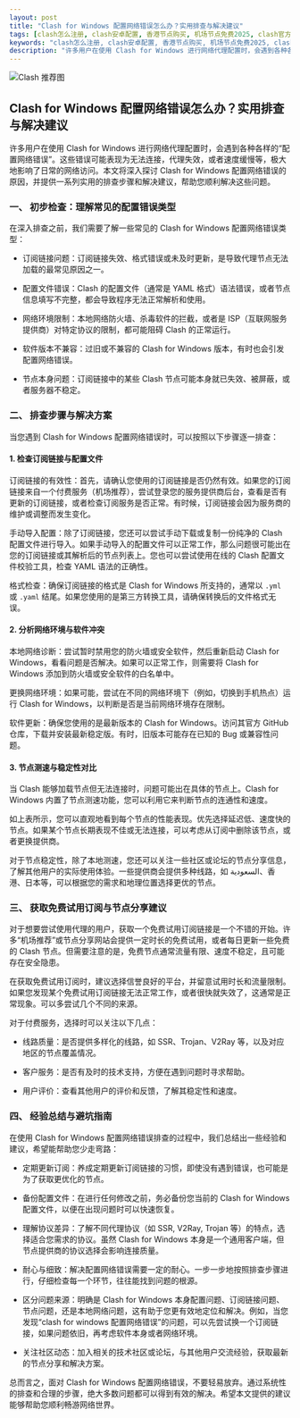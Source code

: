 ```yaml
---
layout: post
title: "Clash for Windows 配置网络错误怎么办？实用排查与解决建议"
tags: [clash怎么注册, clash安卓配置, 香港节点购买, 机场节点免费2025, clash官方网站下载, clash的十大忠告, Clash苹果IOS版安装包]
keywords: "clash怎么注册, clash安卓配置, 香港节点购买, 机场节点免费2025, clash官方网站下载, clash的十大忠告, Clash苹果IOS版安装包"
description: "许多用户在使用 Clash for Windows 进行网络代理配置时，会遇到各种各样的“配置网络错误”。这些错误可能表现为无法连接，代理失效，或者速度缓慢等，极大地影响了日常的网络访问。本文将深入探讨 Clash for Windows 配置网络错误的原因，并提供一系列实用的排查步骤和解决建议，帮助您顺利解决这些问题。"
---
```


![Clash 推荐图](https://clashjd.github.io/assets/img/节点订阅地址.png)

## Clash for Windows 配置网络错误怎么办？实用排查与解决建议

许多用户在使用 Clash for Windows 进行网络代理配置时，会遇到各种各样的“配置网络错误”。这些错误可能表现为无法连接，代理失效，或者速度缓慢等，极大地影响了日常的网络访问。本文将深入探讨 Clash for Windows 配置网络错误的原因，并提供一系列实用的排查步骤和解决建议，帮助您顺利解决这些问题。

### 一、 初步检查：理解常见的配置错误类型

在深入排查之前，我们需要了解一些常见的 Clash for Windows 配置网络错误类型：

- 订阅链接问题：订阅链接失效、格式错误或未及时更新，是导致代理节点无法加载的最常见原因之一。

- 配置文件错误：Clash 的配置文件（通常是 YAML 格式）语法错误，或者节点信息填写不完整，都会导致程序无法正常解析和使用。

- 网络环境限制：本地网络防火墙、杀毒软件的拦截，或者是 ISP（互联网服务提供商）对特定协议的限制，都可能阻碍 Clash 的正常运行。

- 软件版本不兼容：过旧或不兼容的 Clash for Windows 版本，有时也会引发配置网络错误。

- 节点本身问题：订阅链接中的某些 Clash 节点可能本身就已失效、被屏蔽，或者服务器不稳定。

### 二、 排查步骤与解决方案

当您遇到 Clash for Windows 配置网络错误时，可以按照以下步骤逐一排查：

#### 1. 检查订阅链接与配置文件

订阅链接的有效性：首先，请确认您使用的订阅链接是否仍然有效。如果您的订阅链接来自一个付费服务（机场推荐），尝试登录您的服务提供商后台，查看是否有更新的订阅链接，或者检查订阅服务是否正常。有时候，订阅链接会因为服务商的维护或调整而发生变化。

手动导入配置：除了订阅链接，您还可以尝试手动下载或复制一份纯净的 Clash 配置文件进行导入。如果手动导入的配置文件可以正常工作，那么问题很可能出在您的订阅链接或其解析后的节点列表上。您也可以尝试使用在线的 Clash 配置文件校验工具，检查 YAML 语法的正确性。

格式检查：确保订阅链接的格式是 Clash for Windows 所支持的，通常以 `.yml` 或 `.yaml` 结尾。如果您使用的是第三方转换工具，请确保转换后的文件格式无误。

#### 2. 分析网络环境与软件冲突

本地网络诊断：尝试暂时禁用您的防火墙或安全软件，然后重新启动 Clash for Windows，看看问题是否解决。如果可以正常工作，则需要将 Clash for Windows 添加到防火墙或安全软件的白名单中。

更换网络环境：如果可能，尝试在不同的网络环境下（例如，切换到手机热点）运行 Clash for Windows，以判断是否是当前网络环境存在限制。

软件更新：确保您使用的是最新版本的 Clash for Windows。访问其官方 GitHub 仓库，下载并安装最新稳定版。有时，旧版本可能存在已知的 Bug 或兼容性问题。

#### 3. 节点测速与稳定性对比

当 Clash 能够加载节点但无法连接时，问题可能出在具体的节点上。Clash for Windows 内置了节点测速功能，您可以利用它来判断节点的连通性和速度。

如上表所示，您可以直观地看到每个节点的性能表现。优先选择延迟低、速度快的节点。如果某个节点长期表现不佳或无法连接，可以考虑从订阅中删除该节点，或者更换提供商。

对于节点稳定性，除了本地测速，您还可以关注一些社区或论坛的节点分享信息，了解其他用户的实际使用体验。一些提供商会提供多种线路，如 السعودية、香港、日本等，可以根据您的需求和地理位置选择更优的节点。

### 三、 获取免费试用订阅与节点分享建议

对于想要尝试使用代理的用户，获取一个免费试用订阅链接是一个不错的开始。许多“机场推荐”或节点分享网站会提供一定时长的免费试用，或者每日更新一些免费的 Clash 节点。但需要注意的是，免费节点通常流量有限、速度不稳定，且可能存在安全隐患。

在获取免费试用订阅时，建议选择信誉良好的平台，并留意试用时长和流量限制。如果您发现某个免费试用订阅链接无法正常工作，或者很快就失效了，这通常是正常现象。可以多尝试几个不同的来源。

对于付费服务，选择时可以关注以下几点：

- 线路质量：是否提供多样化的线路，如 SSR、Trojan、V2Ray 等，以及对应地区的节点覆盖情况。

- 客户服务：是否有及时的技术支持，方便在遇到问题时寻求帮助。

- 用户评价：查看其他用户的评价和反馈，了解其稳定性和速度。

### 四、 经验总结与避坑指南

在使用 Clash for Windows 配置网络错误排查的过程中，我们总结出一些经验和建议，希望能帮助您少走弯路：

- 定期更新订阅：养成定期更新订阅链接的习惯，即使没有遇到错误，也可能是为了获取更优化的节点。

- 备份配置文件：在进行任何修改之前，务必备份您当前的 Clash for Windows 配置文件，以便在出现问题时可以快速恢复。

- 理解协议差异：了解不同代理协议（如 SSR, V2Ray, Trojan 等）的特点，选择适合您需求的协议。虽然 Clash for Windows 本身是一个通用客户端，但节点提供商的协议选择会影响连接质量。

- 耐心与细致：解决配置网络错误需要一定的耐心。一步一步地按照排查步骤进行，仔细检查每一个环节，往往能找到问题的根源。

- 区分问题来源：明确是 Clash for Windows 本身配置问题、订阅链接问题、节点问题，还是本地网络问题，这有助于您更有效地定位和解决。例如，当您发现“clash for windows 配置网络错误”的问题，可以先尝试换一个订阅链接，如果问题依旧，再考虑软件本身或者网络环境。

- 关注社区动态：加入相关的技术社区或论坛，与其他用户交流经验，获取最新的节点分享和解决方案。

总而言之，面对 Clash for Windows 配置网络错误，不要轻易放弃。通过系统性的排查和合理的步骤，绝大多数问题都可以得到有效的解决。希望本文提供的建议能够帮助您顺利畅游网络世界。